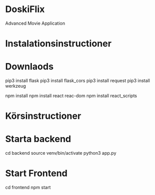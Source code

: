 # DoskiFlix
Advanced Movie Application 

# Instalationsinstructioner
# Downlaods
pip3 install flask
pip3 install flask_cors
pip3 install request
pip3 install werkzeug

npm install
npm install react reac-dom
npm install react_scripts

# Körsinstructioner
# Starta backend
cd backend
source venv/bin/activate
python3 app.py

# Start Frontend
cd frontend
npm start